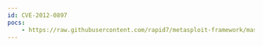 ```yaml
---
id: CVE-2012-0897
pocs:
    - https://raw.githubusercontent.com/rapid7/metasploit-framework/master/modules/exploits/windows/fileformat/irfanview_jpeg2000_bof.rb
---
```


